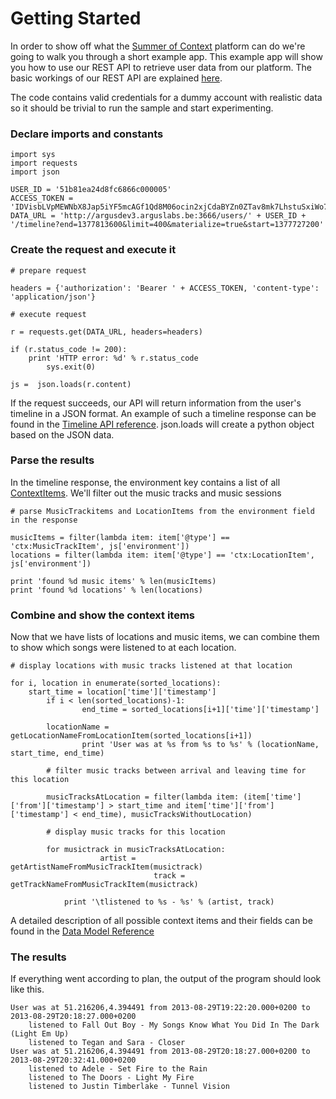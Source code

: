 
# Getting Started

In order to show off what the [Summer of Context](http://summerofcontext.com) platform can do we're going to walk you through a short example app. 
This example app will show you how to use our REST API to retrieve user data from our platform. The basic workings of our REST API are explained [here](https://developer.summerofcontext.com/#/documentation#documentation_register_clientids).


The code contains valid credentials for a dummy account with realistic data so it should be trivial to run the sample and start experimenting.


### Declare imports and constants

```
import sys
import requests
import json

USER_ID = '51b81ea24d8fc6866c000005'
ACCESS_TOKEN = 'IDVisbLVpMEWNbX8Jap5iYF5mcAGf1Qd8M06ocin2xjCdaBYZn0ZTav8mk7LhstuSxiWo7XhQcZ2V5aCZHTu3Xi7dXQAPJloYd4zglXN3P5nnlIa9Mpb4cCi5PRwgpzO'
DATA_URL = 'http://argusdev3.arguslabs.be:3666/users/' + USER_ID + '/timeline?end=1377813600&limit=400&materialize=true&start=1377727200'
```

### Create the request and execute it

```
# prepare request

headers = {'authorization': 'Bearer ' + ACCESS_TOKEN, 'content-type': 'application/json'}

# execute request

r = requests.get(DATA_URL, headers=headers)

if (r.status_code != 200):
    print 'HTTP error: %d' % r.status_code
	    sys.exit(0)

js =  json.loads(r.content)
```

If the request succeeds, our API will return information from the user's timeline in a JSON format. An example of such a timeline response can be found in the [Timeline API reference](https://developer.summerofcontext.com/#/reference#timeline). json.loads will create a python object based on the JSON data.

### Parse the results

In the timeline response, the environment key contains a list of all [ContextItems](https://developer.summerofcontext.com/#/reference/#contextitems).
We'll filter out the music tracks and music sessions

```
# parse MusicTrackitems and LocationItems from the environment field in the response

musicItems = filter(lambda item: item['@type'] == 'ctx:MusicTrackItem', js['environment'])
locations = filter(lambda item: item['@type'] == 'ctx:LocationItem', js['environment'])

print 'found %d music items' % len(musicItems)
print 'found %d locations' % len(locations)
```

### Combine and show the context items

Now that we have lists of locations and music items, we can combine them to show which songs were listened to at each location.

```
# display locations with music tracks listened at that location

for i, location in enumerate(sorted_locations):
    start_time = location['time']['timestamp']
	    if i < len(sorted_locations)-1:
		        end_time = sorted_locations[i+1]['time']['timestamp']

        locationName = getLocationNameFromLocationItem(sorted_locations[i+1])
		        print 'User was at %s from %s to %s' % (locationName, start_time, end_time)

        # filter music tracks between arrival and leaving time for this location

        musicTracksAtLocation = filter(lambda item: (item['time']['from']['timestamp'] > start_time and item['time']['from']['timestamp'] < end_time), musicTracksWithoutLocation)

        # display music tracks for this location

        for musictrack in musicTracksAtLocation:
		            artist = getArtistNameFromMusicTrackItem(musictrack)
					            track = getTrackNameFromMusicTrackItem(musictrack)

            print '\tlistened to %s - %s' % (artist, track)
```

A detailed description of all possible context items and their fields can be found in the [Data Model Reference](https://developer.summerofcontext.com/#/reference#data_model_reference)

### The results

If everything went according to plan, the output of the program should look like this.

```
User was at 51.216206,4.394491 from 2013-08-29T19:22:20.000+0200 to 2013-08-29T20:18:27.000+0200
    listened to Fall Out Boy - My Songs Know What You Did In The Dark (Light Em Up)
    listened to Tegan and Sara - Closer
User was at 51.216206,4.394491 from 2013-08-29T20:18:27.000+0200 to 2013-08-29T20:32:41.000+0200
    listened to Adele - Set Fire to the Rain
    listened to The Doors - Light My Fire
    listened to Justin Timberlake - Tunnel Vision
```





